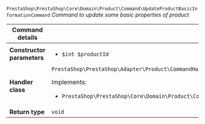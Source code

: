 `PrestaShop\PrestaShop\Core\Domain\Product\Command\UpdateProductBasicInformationCommand`
_Command to update some basic properties of product_

| Command details            |    |
| -------------------------- | -- |
| **Constructor parameters** | <ul> <li>`$int $productId`</li> </ul> |
| **Handler class**          | `PrestaShop\PrestaShop\Adapter\Product\CommandHandler\UpdateProductBasicInformationHandler`  <p> Implements: </p> <ul>  <li>`PrestaShop\PrestaShop\Core\Domain\Product\CommandHandler\UpdateProductBasicInformationHandlerInterface`</li>  |
| **Return type** |  `void`  |
